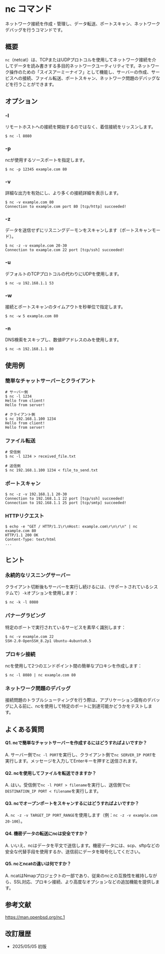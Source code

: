 # nc コマンド

ネットワーク接続を作成・管理し、データ転送、ポートスキャン、ネットワークデバッグを行うコマンドです。

## 概要

`nc`（netcat）は、TCPまたはUDPプロトコルを使用してネットワーク接続を介してデータを読み書きする多目的ネットワークユーティリティです。ネットワーク操作のための「スイスアーミーナイフ」として機能し、サーバーの作成、サービスへの接続、ファイル転送、ポートスキャン、ネットワーク問題のデバッグなどを行うことができます。

## オプション

### **-l**

リモートホストへの接続を開始するのではなく、着信接続をリッスンします。

```console
$ nc -l 8080
```

### **-p**

ncが使用するソースポートを指定します。

```console
$ nc -p 12345 example.com 80
```

### **-v**

詳細な出力を有効にし、より多くの接続詳細を表示します。

```console
$ nc -v example.com 80
Connection to example.com port 80 [tcp/http] succeeded!
```

### **-z**

データを送信せずにリスニングデーモンをスキャンします（ポートスキャンモード）。

```console
$ nc -z -v example.com 20-30
Connection to example.com 22 port [tcp/ssh] succeeded!
```

### **-u**

デフォルトのTCPプロトコルの代わりにUDPを使用します。

```console
$ nc -u 192.168.1.1 53
```

### **-w**

接続とポートスキャンのタイムアウトを秒単位で指定します。

```console
$ nc -w 5 example.com 80
```

### **-n**

DNS検索をスキップし、数値IPアドレスのみを使用します。

```console
$ nc -n 192.168.1.1 80
```

## 使用例

### 簡単なチャットサーバーとクライアント

```console
# サーバー側
$ nc -l 1234
Hello from client!
Hello from server!

# クライアント側
$ nc 192.168.1.100 1234
Hello from client!
Hello from server!
```

### ファイル転送

```console
# 受信側
$ nc -l 1234 > received_file.txt

# 送信側
$ nc 192.168.1.100 1234 < file_to_send.txt
```

### ポートスキャン

```console
$ nc -z -v 192.168.1.1 20-30
Connection to 192.168.1.1 22 port [tcp/ssh] succeeded!
Connection to 192.168.1.1 25 port [tcp/smtp] succeeded!
```

### HTTPリクエスト

```console
$ echo -e "GET / HTTP/1.1\r\nHost: example.com\r\n\r\n" | nc example.com 80
HTTP/1.1 200 OK
Content-Type: text/html
...
```

## ヒント

### 永続的なリスニングサーバー

クライアント切断後もサーバーを実行し続けるには、（サポートされているシステムで）`-k`オプションを使用します：
```console
$ nc -k -l 8080
```

### バナーグラビング

特定のポートで実行されているサービスを素早く識別します：
```console
$ nc -v example.com 22
SSH-2.0-OpenSSH_8.2p1 Ubuntu-4ubuntu0.5
```

### プロキシ接続

ncを使用して2つのエンドポイント間の簡単なプロキシを作成します：
```console
$ nc -l 8080 | nc example.com 80
```

### ネットワーク問題のデバッグ

接続問題のトラブルシューティングを行う際は、アプリケーション固有のデバッグに入る前に、ncを使用して特定のポートに到達可能かどうかをテストします。

## よくある質問

#### Q1. ncで簡単なチャットサーバーを作成するにはどうすればよいですか？
A. サーバー側で`nc -l PORT`を実行し、クライアント側で`nc SERVER_IP PORT`を実行します。メッセージを入力してEnterキーを押すと送信されます。

#### Q2. ncを使用してファイルを転送できますか？
A. はい。受信側で`nc -l PORT > filename`を実行し、送信側で`nc DESTINATION_IP PORT < filename`を実行します。

#### Q3. ncでオープンポートをスキャンするにはどうすればよいですか？
A. `nc -z -v TARGET_IP PORT_RANGE`を使用します（例：`nc -z -v example.com 20-100`）。

#### Q4. 機密データの転送にncは安全ですか？
A. いいえ、ncはデータを平文で送信します。機密データには、scp、sftpなどの安全な代替手段を使用するか、送信前にデータを暗号化してください。

#### Q5. ncとncatの違いは何ですか？
A. ncatはNmapプロジェクトの一部であり、従来のncとの互換性を維持しながら、SSL対応、プロキシ接続、より高度なオプションなどの追加機能を提供します。

## 参考文献

https://man.openbsd.org/nc.1

## 改訂履歴

- 2025/05/05 初版